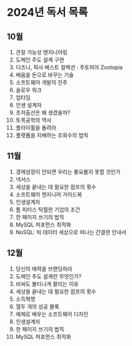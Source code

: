 # 2024년 독서 목록

## 10월

1. 관찰 가능성 엔지니어링
1. 도메인 주도 설계 구현
1. 디즈니, 픽사 베스트 컬렉션 : 주토피아 Zootopia
1. 배움을 돈으로 바꾸는 기술
1. 소프트웨어 개발의 진주
1. 슬로우 워크
1. 업타임
1. 인생 설계자
1. 초저출산은 왜 생겼을까?
1. 토목공학의 역사
1. 플라이휠을 돌려라
1. 플랫폼을 지배하는 조회수의 법칙

## 11월

1. 경제성장이 안되면 우리는 풍요롭지 못할 것인가
1. 넥서스
1. 세상을 끝내는 데 필요한 점프의 횟수
1. 소프트웨어 엔지니어 가이드북
1. 인생설계자
1. 톰 피터스 탁월한 기업의 조건
1. 한 페이지 쓰기의 법칙
1. MySQL 퍼포먼스 최적화
1. NoSQL: 빅 데이터 세상으로 떠나는 간결한 안내서

## 12월

1. 당신의 매력을 브랜딩하라
1. 도메인 주도 설계란 무엇인가?
1. 비싸도 불티나게 팔리는 이유
1. 세상을 끝내는 데 필요한 점프의 횟수
1. 소득혁명
1. 열두 개의 성공 블록
1. 예제로 배우는 소프트웨어 디자인
1. 인생설계자
1. 한 페이지 쓰기의 법칙
1. MySQL 퍼포먼스 최적화
